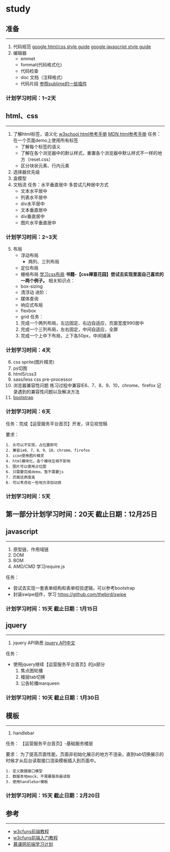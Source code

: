# study

## 准备
----
1. 代码规范
[google html/css style guide](https://google.github.io/styleguide/htmlcssguide.xml)
[google javascript style guide](https://google.github.io/styleguide/javascriptguide.xml)
2. 编辑器
	* emmet
	* fommat(代码格式化)
	* 代码检查
	* doc 文档（注释格式）
	* 代码片段
[参照sublime的一些插件](http://www.oschina.net/translate/20-powerful-sublimetext-plugins)
### 计划学习时间：1~2天
## html、css
----
1. 了解html标签，语义化
[w3school html参考手册](http://www.w3school.com.cn/tags/index.asp)
[MDN html参考手册](https://developer.mozilla.org/zh-CN/docs/Web/html)
任务：在一个页面demo上使用所有标签
	* 了解每个标签的语义
	* 了解在各个浏览器中的默认样式，重置各个浏览器中默认样式不一样的地方（reset.css）
	* 区分块状元素、行内元素
2. 选择器优先级
3. 盒模型
4. 文档流
任务：水平垂直居中
多尝试几种居中方式
	* 文本水平居中
	* 列表水平居中
	* div水平居中
	* 文本垂直居中
	* div垂直居中
	* 图片水平垂直居中
### 计划学习时间：2~3天
5. 布局
	* 浮动布局
		* 两列、三列布局
	* 定位布局
	* 栅格布局
	[学习css布局](http://zh.learnlayout.com/no-layout.html)
	**书籍-【css禅意花园】尝试去实现里面自己喜欢的一两个例子。**
相关知识点：
	* box-sizing
	* 清浮动
进阶：
    * 媒体查询
    * 响应式布局
    * flexbox
    * grid
任务：
	1. 完成一个两列布局，左边固定、右边自适应，页面宽度990居中
	2. 完成一个三列布局，左右固定，中间自适应，全屏
	3. 完成一个上中下布局，上下各50px，中间铺满
### 计划学习时间：4天
6. css sprite(图片精灵)
7. ps切图
8. html5/css3
9. sass/less css pre-processor
10. 浏览器兼容性问题
练习过程中兼容IE6、7、8、9、10，chrome、firefox
记录遇到的兼容性问题以及解决方法
11.  [bootstrap](http://www.bootcss.com/)
### 计划学习时间：6天
任务：完成【运营服务平台首页】开发，详见视觉稿

要求：

	1. 头可以不实现，占位置即可
	2. 兼容ie6、7、8、9、10，chrome、firefox
	3. icon使用图片精灵
	4. html模块化，各个模块互相不影响
	5. 图片可以使用占位图
	6. 只需要完成demo，暂不需要js
	7. 页面还原度高
	8. 可以考虑在一些地方添加动效
### 计划学习时间：5天

## 第一部分计划学习时间：20天 截止日期：12月25日

## javascript
----
1. 原型链、作用域链
1. DOM
2. BOM
3. AMD/CMD 学习require.js

任务：
* 尝试去实现一套表单结构和表单校验逻辑，可以参考bootstrap
* 封装swipe组件，学习
https://github.com/thebird/swipe

### 计划学习时间：15天 截止日期：1月15日

## jquery
----
1. jquery API熟悉
[jquery API中文](http://www.css88.com/jqapi-1.9/)

任务：
* 使用jquery继续【运营服务平台首页】的js部分
	1. 焦点图轮播
	2. 楼层tab切换
	3. 公告轮播marqueen
	
### 计划学习时间：10天 截止日期：1月30日

## 模板
----
1. handlebar

任务：
【运营服务平台首页】-基础服务楼层

要求：
为了提高页面性能，页面非初始化展示的地方不渲染，直到tab切换展示的时候才从后台读取接口渲染模板插入到页面中。

	1. 定义数据接口模型
	2. 数据本地mock，不需要服务器读取
	3. 使用handlebar模板

### 计划学习时间：15天 截止日期：2月20日

## 参考
----
* [w3cfuns前端教程](http://www.w3cfuns.com/course.php)
* [w3cfuns前端入门教程](http://www.w3cfuns.com/topic-64.html)
* [慕课网前端学习计划](http://www.imooc.com/course/programdetail/pid/32)
